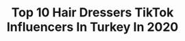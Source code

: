 ---
title: Top 10 Hair Dressers TikTok Influencers In Turkey In 2020
description: >-
  Find top hair dressers TikTok influencers in Turkey in 2020. Most popular hashtags: #hair #karantina #sanat #pink.
platform: TikTok
profiles:
  - username: "yagmurozkavakk"
    fullname: >-
      yağmur özkavak
    location: "Turkey"
    followers: 343618
    engagement: 1166
    commentsToLikes: 0.018953
    id: ckamuy7jw193j0i78fkxub7sl
    verified: true
    hashtags: "#havuz, #birthday, #billieeilish, #makeup"
  - username: "ynkmedyaaa"
    fullname: >-
      makinist
    location: "Turkey"
    followers: 2264
    engagement: 228
    commentsToLikes: 0.069975
    id: ckacd9aqyimwv0i78pdlsw8kk
    verified: false
    hashtags: "#inspiration, #benionecikart, #igaddict, #instafamo"
  - username: "hairvideoshow"
    fullname: >-
      Hair Video
    location: "Turkey"
    followers: 236385
    engagement: 363
    commentsToLikes: 0.005646
    id: ck9dz68cs08nq0j784te4qwe9
    verified: false
    hashtags: "#hairvideo, #hairstlye, #brushlight, #pinkcolor"
  - username: "mancclub"
    fullname: >-
      @mancclub
    location: "Turkey"
    followers: 43186
    engagement: 168
    commentsToLikes: 0.005635
    id: cka0picpa8fpq0i78y100fusa
    verified: false
    hashtags: "#tiktokinda, #puzzle, #newlook"
  - username: "mahi.art"
    fullname: >-
      MAHİ
    location: "Turkey"
    followers: 43657
    engagement: 1426
    commentsToLikes: 0.074941
    id: ck81qx1y9kmay0j78v0f3yaz1
    verified: false
    hashtags: "#eyedrawing, #winter, #lipstick, #fyoupage"
  - username: "adrianalima_"
    fullname: >-
      ADRIANA LIMA
    location: "Turkey"
    followers: 5835
    engagement: 544
    commentsToLikes: 0.045985
    id: ck9215mx2gygc0j78ttscmyov
    verified: false
    hashtags: "#spor, #tiktokamerica, #kattankappi, #voguedance"
  - username: "ofilo0"
    fullname: >-
      OFILO0
    location: "Turkey"
    followers: 21230
    engagement: 347
    commentsToLikes: 0.017833
    id: ck9sh3kxqrex30j78ktbj32xx
    verified: false
    hashtags: "#miniature, #unstoppable, #coronarenderer, #idea"
  - username: "larissaburak"
    fullname: >-
      Larissa Gacemer 
    location: "Turkey"
    followers: 543655
    engagement: 690
    commentsToLikes: 0.004117
    id: ck900az23aayq0j785x85pnil
    verified: true
    hashtags: "#nevergonnagetit, #hangihayvans, #ihateyouiloveyou, #15saniyede2019"
  - username: "furkanutkuakgun"
    fullname: >-
      furkanutkuakgun
    location: "Turkey"
    followers: 22606
    engagement: 582
    commentsToLikes: 0.004993
    id: cka83s7nyq82m0i784kaz3bnp
    verified: false
    hashtags: "#bayrak, #pejo, #namus, #kk"
---
